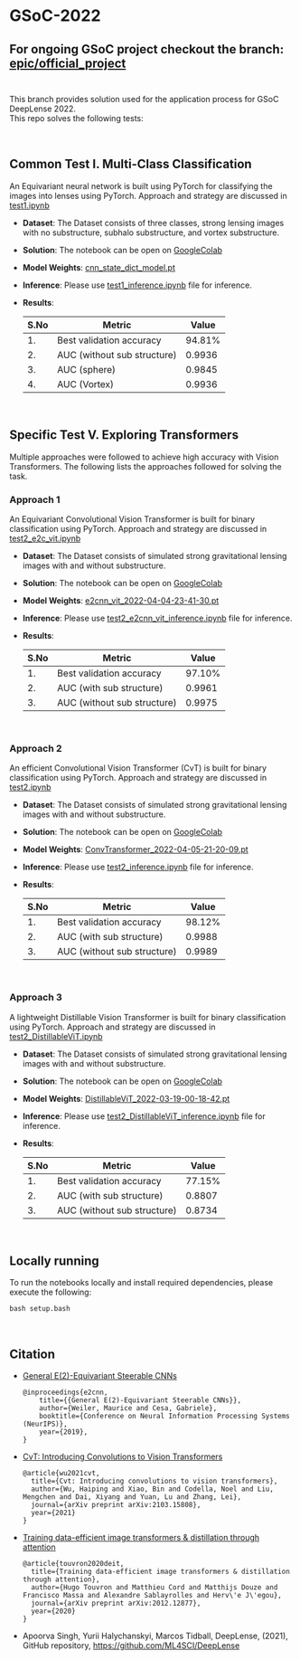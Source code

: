 # __GSoC-2022__
## __For ongoing GSoC project checkout the branch__:  [epic/official_project](https://github.com/sachdevkartik/GSoC-2022/tree/epic/official_project) <br> <br>

This branch provides solution used for the application process for GSoC DeepLense 2022. <br>
This repo solves the following tests:

<br>

## __Common Test I. Multi-Class Classification__ ##
An Equivariant neural network is built using PyTorch for classifying the images into lenses using PyTorch. Approach and strategy are discussed in [test1.ipynb](./test1.ipynb)

* **Dataset**: The Dataset consists of three classes, strong lensing images with no substructure, subhalo substructure, and vortex substructure. 

* **Solution**: The notebook can be open on [GoogleColab](https://colab.research.google.com/github/sachdevkartik/GSoC-2022/blob/main/test1.ipynb)


* **Model Weights**: [cnn_state_dict_model.pt](model/cnn_state_dict_model.pt)

* **Inference**: Please use [test1_inference.ipynb](./test1_inference.ipynb) file for inference.

* **Results**:

  | S.No | Metric | Value |
  | --- | --- | --- |
  | 1. | Best validation accuracy | 94.81% |
  | 2. | AUC (without sub structure)  | 0.9936 |
  | 3. | AUC (sphere)  | 0.9845 |
  | 4. | AUC (Vortex)  | 0.9936 |

<br>

## __Specific Test V. Exploring Transformers__ ##

Multiple approaches were followed to achieve high accuracy with Vision Transformers. The following lists the approaches followed for solving the task.

### __Approach 1__ ##

An Equivariant Convolutional Vision Transformer is built for binary classification using PyTorch. Approach and strategy are discussed in [test2_e2c_vit.ipynb](./test2_e2c_vit.ipynb)

* **Dataset**: The Dataset consists of simulated strong gravitational lensing images with and without substructure. 

* **Solution**: The notebook can be open on [GoogleColab](https://colab.research.google.com/github/sachdevkartik/GSoC-2022/blob/main/test2_e2c_vit.ipynb)

* **Model Weights**: [e2cnn_vit_2022-04-04-23-41-30.pt](model/e2cnn_vit_2022-04-04-23-41-30.pt)

* **Inference**: Please use [test2_e2cnn_vit_inference.ipynb](./test2_e2cnn_vit_inference.ipynb) file for inference.

* **Results**:

    | S.No | Metric | Value |
    | --- | --- | --- |
    | 1. | Best validation accuracy | 97.10% |
    | 2. | AUC (with sub structure)  | 0.9961 |
    | 3. | AUC (without sub structure)  | 0.9975 |

<br>


### __Approach 2__ ##

An efficient Convolutional Vision Transformer (CvT) is built for binary classification using PyTorch. Approach and strategy are discussed in [test2.ipynb](./test2.ipynb)

* **Dataset**: The Dataset consists of simulated strong gravitational lensing images with and without substructure. 

* **Solution**: The notebook can be open on [GoogleColab](https://colab.research.google.com/github/sachdevkartik/GSoC-2022/blob/main/test2.ipynb)

* **Model Weights**: [ConvTransformer_2022-04-05-21-20-09.pt](model/ConvTransformer_2022-03-15-13-40-54.pt)

* **Inference**: Please use [test2_inference.ipynb](./test2_inference.ipynb) file for inference.

* **Results**:

  | S.No | Metric | Value |
  | --- | --- | --- |
  | 1. | Best validation accuracy | 98.12% |
  | 2. | AUC (with sub structure)  | 0.9988 |
  | 3. | AUC (without sub structure)  | 0.9989 |

<br>

### __Approach 3__ ##

A lightweight Distillable Vision Transformer is built for binary classification using PyTorch. Approach and strategy are discussed in [test2_DistillableViT.ipynb](./test2_DistillableViT.ipynb)

* **Dataset**: The Dataset consists of simulated strong gravitational lensing images with and without substructure. 

* **Solution**: The notebook can be open on [GoogleColab](https://colab.research.google.com/github/sachdevkartik/GSoC-2022/blob/main/test2_DistillableViT.ipynb)

* **Model Weights**: [DistillableViT_2022-03-19-00-18-42.pt](model/DistillableViT_2022-03-19-00-18-42.pt)

* **Inference**: Please use [test2_DistillableViT_inference.ipynb](./test2_DistillableViT_inference.ipynb) file for inference.

* **Results**:

  | S.No | Metric | Value |
  | --- | --- | --- |
  | 1. | Best validation accuracy | 77.15% |
  | 2. | AUC (with sub structure)  | 0.8807 |
  | 3. | AUC (without sub structure)  | 0.8734 |
<br>


## __Locally running__
To run the notebooks locally and install required dependencies, please execute the following:
 ```
 bash setup.bash
  ```
<br>

## __Citation__


* [General E(2)-Equivariant Steerable CNNs](https://arxiv.org/abs/1911.08251)
 
    ```
    @inproceedings{e2cnn,
        title={{General E(2)-Equivariant Steerable CNNs}},
        author={Weiler, Maurice and Cesa, Gabriele},
        booktitle={Conference on Neural Information Processing Systems (NeurIPS)},
        year={2019},
    }
    ```
* [CvT: Introducing Convolutions to Vision Transformers](https://arxiv.org/abs/2103.15808)


  ```
  @article{wu2021cvt,
    title={Cvt: Introducing convolutions to vision transformers},
    author={Wu, Haiping and Xiao, Bin and Codella, Noel and Liu, Mengchen and Dai, Xiyang and Yuan, Lu and Zhang, Lei},
    journal={arXiv preprint arXiv:2103.15808},
    year={2021}
  }
  ```
* [Training data-efficient image transformers & distillation through attention](https://arxiv.org/pdf/2012.12877.pdf)


    ```
    @article{touvron2020deit,
      title={Training data-efficient image transformers & distillation through attention},
      author={Hugo Touvron and Matthieu Cord and Matthijs Douze and Francisco Massa and Alexandre Sablayrolles and Herv\'e J\'egou},
      journal={arXiv preprint arXiv:2012.12877},
      year={2020}
    }
    ```

* Apoorva Singh, Yurii Halychanskyi, Marcos Tidball, DeepLense, (2021), GitHub repository, https://github.com/ML4SCI/DeepLense


